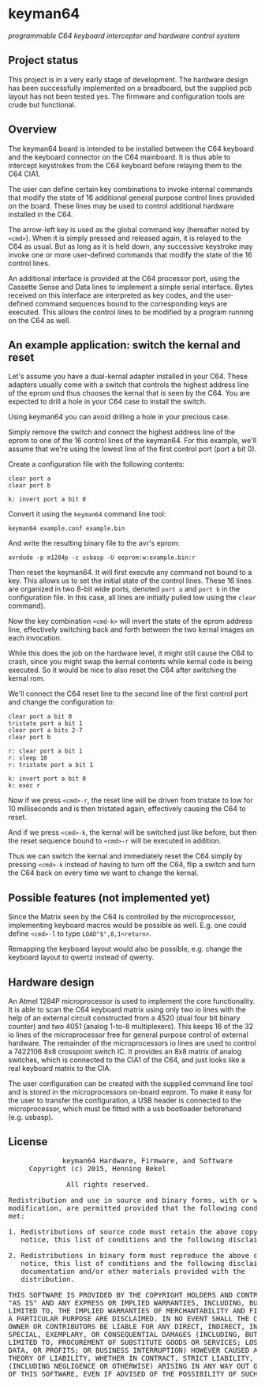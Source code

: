 # keyman64
*programmable C64 keyboard interceptor and hardware control system*

## Project status

This project is in a very early stage of development. The hardware
design has been successfully implemented on a breadboard, but the
supplied pcb layout has not been tested yes.  The firmware and
configuration tools are crude but functional.

## Overview

The keyman64 board is intended to be installed between the C64
keyboard and the keyboard connector on the C64 mainboard. It is thus
able to intercept keystrokes from the C64 keyboard before relaying
them to the C64 CIA1.

The user can define certain key combinations to invoke internal
commands that modify the state of 16 additional general purpose
control lines provided on the board. These lines may be used to
control additional hardware installed in the C64.

The arrow-left key is used as the global command key (hereafter noted
by `<cmd>`). When it is simply pressed and released again, it is
relayed to the C64 as usual. But as long as it is held down, any
successive keystroke may invoke one or more user-defined commands that
modify the state of the 16 control lines.

An additional interface is provided at the C64 processor port, using
the Cassette Sense and Data lines to implement a simple serial
interface.  Bytes received on this interface are interpreted as key
codes, and the user-defined command sequences bound to the
corresponding keys are executed. This allows the control lines to be
modified by a program running on the C64 as well.

## An example application: switch the kernal and reset

Let's assume you have a dual-kernal adapter installed in your
C64. These adapters usually come with a switch that controls the
highest address line of the eprom und thus chooses the kernal that is
seen by the C64. You are expected to drill a hole in your C64 case to
install the switch.

Using keyman64 you can avoid drilling a hole in your precious case.

Simply remove the switch and connect the highest address line of the
eprom to one of the 16 control lines of the keyman64. For this
example, we'll assume that we're using the lowest line of the first
control port (port a bit 0).

Create a configuration file with the following contents:

    clear port a
    clear port b

    k: invert port a bit 0

Convert it using the `keyman64` command line tool:

    keyman64 example.conf example.bin

And write the resulting binary file to the avr's eprom:

    avrdude -p m1284p -c usbasp -U eeprom:w:example.bin:r

Then reset the keyman64. It will first execute any command not bound
to a key. This allows us to set the initial state of the control
lines. These 16 lines are organized in two 8-bit wide ports, denoted
`port a` and `port b` in the configuration file. In this case, all
lines are initially pulled low using the `clear` command).

Now the key combination `<cmd-k>` will invert the state of the
eprom address line, effectively switching back and forth between the
two kernal images on each invocation.

While this does the job on the hardware level, it might still cause
the C64 to crash, since you might swap the kernal contents while
kernal code is being executed. So it would be nice to also reset the
C64 after switching the kernal rom.

We'll connect the C64 reset line to the second line of the first
control port and change the configuration to:

    clear port a bit 0
    tristate port a bit 1
    clear port a bits 2-7
    clear port b

    r: clear port a bit 1
    r: sleep 10
    r: tristate port a bit 1

    k: invert port a bit 0
    k: exec r

Now if we press `<cmd>-r`, the reset line will be driven from tristate
to low for 10 milliseconds and is then tristated again, effectively
causing the C64 to reset.

And if we press `<cmd>-k`, the kernal will be switched just like
before, but then the reset sequence bound to `<cmd>-r` will be
executed in addition.

Thus we can switch the kernal and immediately reset the C64 simply by
pressing `<cmd>-k` instead of having to turn off the C64, flip a
switch and turn the C64 back on every time we want to change the
kernal.

## Possible features (not implemented yet)

Since the Matrix seen by the C64 is controlled by the microprocessor,
implementing keyboard macros would be possible as well. E.g. one could
define `<cmd>-l` to type `LOAD"$",8,1<return>`.

Remapping the keyboard layout would also be possible, e.g. change the
keyboard layout to qwertz instead of qwerty.

## Hardware design

An Atmel 1284P microprocessor is used to implement the core
functionality. It is able to scan the C64 keyboard matrix using only
two io lines with the help of an external circuit constructed from a
4520 (dual four bit binary counter) and two 4051 (analog 1-to-8
multiplexers). This keeps 16 of the 32 io lines of the microprocessor
free for general purpose control of external hardware. The remainder
of the microprocessors io lines are used to control a 7422106 8x8
crosspoint switch IC. It provides an 8x8 matrix of analog switches,
which is connected to the CIA1 of the C64, and just looks like a real
keyboard matrix to the CIA.

The user configuration can be created with the supplied command line
tool and is stored in the microprocessors on-board eeprom. To make it
easy for the user to transfer the configuration, a USB header is
connected to the microprocessor, which must be fitted with a usb
bootloader beforehand (e.g. usbasp).

## License

<pre style='align: center'>
             keyman64 Hardware, Firmware, and Software
     Copyright (c) 2015, Henning Bekel <h.bekel@googlemail.com>
	   
		      All rights reserved.

Redistribution and use in source and binary forms, with or without
modification, are permitted provided that the following conditions are
met:

1. Redistributions of source code must retain the above copyright
   notice, this list of conditions and the following disclaimer.

2. Redistributions in binary form must reproduce the above copyright
   notice, this list of conditions and the following disclaimer in the
   documentation and/or other materials provided with the
   distribution.

THIS SOFTWARE IS PROVIDED BY THE COPYRIGHT HOLDERS AND CONTRIBUTORS
"AS IS" AND ANY EXPRESS OR IMPLIED WARRANTIES, INCLUDING, BUT NOT
LIMITED TO, THE IMPLIED WARRANTIES OF MERCHANTABILITY AND FITNESS FOR
A PARTICULAR PURPOSE ARE DISCLAIMED. IN NO EVENT SHALL THE COPYRIGHT
OWNER OR CONTRIBUTORS BE LIABLE FOR ANY DIRECT, INDIRECT, INCIDENTAL,
SPECIAL, EXEMPLARY, OR CONSEQUENTIAL DAMAGES (INCLUDING, BUT NOT
LIMITED TO, PROCUREMENT OF SUBSTITUTE GOODS OR SERVICES; LOSS OF USE,
DATA, OR PROFITS; OR BUSINESS INTERRUPTION) HOWEVER CAUSED AND ON ANY
THEORY OF LIABILITY, WHETHER IN CONTRACT, STRICT LIABILITY, OR TORT
(INCLUDING NEGLIGENCE OR OTHERWISE) ARISING IN ANY WAY OUT OF THE USE
OF THIS SOFTWARE, EVEN IF ADVISED OF THE POSSIBILITY OF SUCH DAMAGE.
</pre>



